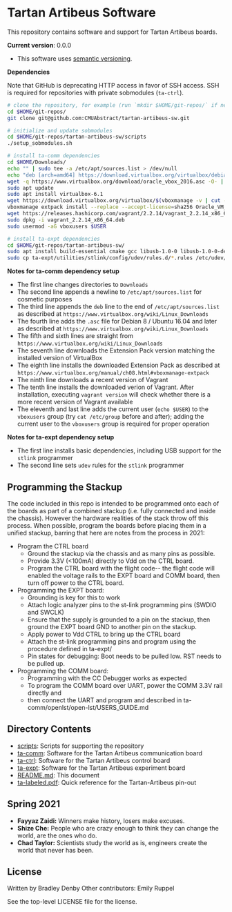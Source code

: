 # Tartan Artibeus Software

This repository contains software and support for Tartan Artibeus boards.

**Current version**: 0.0.0

* This software uses [semantic versioning](http://semver.org).

**Dependencies**

Note that GitHub is deprecating HTTP access in favor of SSH access. SSH is
required for repositories with private sobmodules (`ta-ctrl`).

```bash
# clone the repository, for example (run `mkdir $HOME/git-repos/` if needed):
cd $HOME/git-repos/
git clone git@github.com:CMUAbstract/tartan-artibeus-sw.git

# initialize and update sobmodules
cd $HOME/git-repos/tartan-artibeus-sw/scripts
./setup_sobmodules.sh

# install ta-comm dependencies
cd $HOME/Downloads/
echo "" | sudo tee -a /etc/apt/sources.list > /dev/null
echo "deb [arch=amd64] https://download.virtualbox.org/virtualbox/debian $(lsb_release --short --codename) contrib" | sudo tee -a /etc/apt/sources.list > /dev/null
wget -q https://www.virtualbox.org/download/oracle_vbox_2016.asc -O- | sudo apt-key add -
sudo apt update
sudo apt install virtualbox-6.1
wget https://download.virtualbox.org/virtualbox/$(vboxmanage -v | cut -c 1-6)/Oracle_VM_VirtualBox_Extension_Pack-$(vboxmanage -v | cut -c 1-6).vbox-extpack
vboxmanage extpack install --replace --accept-license=sha256 Oracle_VM_VirtualBox_Extension_Pack-$(vboxmanage -v | cut -c 1-6).vbox-extpack
wget https://releases.hashicorp.com/vagrant/2.2.14/vagrant_2.2.14_x86_64.deb
sudo dpkg -i vagrant_2.2.14_x86_64.deb
sudo usermod -aG vboxusers $USER

# install ta-expt dependencies
cd $HOME/git-repos/tartan-artibeus-sw/
sudo apt install build-essential cmake gcc libusb-1.0-0 libusb-1.0-0-dev libgtk-3-dev
sudo cp ta-expt/utilities/stlink/config/udev/rules.d/*.rules /etc/udev/rules.d/
```

**Notes for ta-comm dependency setup**

* The first line changes directories to `Downloads`
* The second line appends a newline to `/etc/apt/sources.list` for cosmetic
  purposes
* The third line appends the `deb` line to the end of `/etc/apt/sources.list` as
  described at `https://www.virtualbox.org/wiki/Linux_Downloads`
* The fourth line adds the `.asc` file for Debian 8 / Ubuntu 16.04 and later as
  described at `https://www.virtualbox.org/wiki/Linux_Downloads`
* The fifth and sixth lines are straight from
  `https://www.virtualbox.org/wiki/Linux_Downloads`
* The seventh line downloads the Extension Pack version matching the installed
  version of VirtualBox
* The eighth line installs the downloaded Extension Pack as described at
  `https://www.virtualbox.org/manual/ch08.html#vboxmanage-extpack`
* The ninth line downloads a recent version of Vagrant
* The tenth line installs the downloaded verion of Vagrant. After installation,
  executing `vagrant version` will check whether there is a more recent version
  of Vagrant available
* The eleventh and last line adds the current user (`echo $USER`) to the
  `vboxusers` group (try `cat /etc/group` before and after); adding the current
  user to the `vboxusers` group is required for proper operation

**Notes for ta-expt dependency setup**

* The first line installs basic dependencies, including USB support for the
  `stlink` programmer
* The second line sets `udev` rules for the `stlink` programmer


## Programming the Stackup

The code included in this repo is intended to be programmed onto each of the
boards as part of a combined stackup (i.e. fully connected and inside the
chassis). However the hardware realities of the stack throw off this process.
When possible, program the boards before placing them in a unified stackup,
barring that here are notes from the process in 2021:

* Program the CTRL board
    * Ground the stackup via the chassis and as many pins as possible.
    * Provide 3.3V (<100mA) directly to Vdd on the CTRL board.
    * Program the CTRL board with the flight code-- the flight code will enabled the
voltage rails to the EXPT board and COMM board, then turn off power to the CTRL
board.
* Programming the EXPT board:
    * Grounding is key for this to work
    * Attach logic analyzer pins to the st-link programming pins (SWDIO and SWCLK)
    * Ensure that the supply is grounded to a pin on the stackup, then ground the
EXPT board GND to another pin on the stackup.
    * Apply power to Vdd CTRL to bring up the CTRL board
    * Attach the st-link programming pins and program using the procedure defined
in ta-expt/
    * Pin states for debugging: Boot needs to be pulled low. RST needs to be
pulled up.
* Programming the COMM board:
    * Programming with the CC Debugger works as expected
    * To program the COMM board over UART, power the COMM 3.3V rail directly and
    * then connect the UART and program and described in ta-comm/openlst/open-lst/USERS\_GUIDE.md


## Directory Contents

* [scripts](scripts/README.md): Scripts for supporting the repository
* [ta-comm](ta-comm/README.md): Software for the Tartan Artibeus communication
  board
* [ta-ctrl](ta-ctrl/README.md): Software for the Tartan Artibeus control board
* [ta-expt](ta-expt/README.md): Software for the Tartan Artibeus experiment
  board
* [README.md](README.md): This document
* [ta-labeled.pdf](ta-labeled.pdf): Quick reference for the Tartan-Artibeus pin-out

## Spring 2021

* **Fayyaz Zaidi:** Winners make history, losers make excuses. 
* **Shize Che:** People who are crazy enough to think they can change the world, are the ones who do.
* **Chad Taylor:** Scientists study the world as is, engineers create the world that never has been.

## License

Written by Bradley Denby
Other contributors:
Emily Ruppel

See the top-level LICENSE file for the license.

